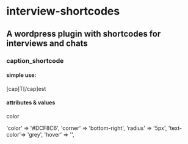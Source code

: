 # interview-shortcodes

<h2>A wordpress plugin with shortcodes for interviews and chats</h2>


<h3>caption_shortcode</h3>

<h4>simple use:</h4>    

[cap]T[/cap]est

<h4>attributes & values</h4>

<dl>
<dt>color</dt>
<dd></dd>

<dt></dt>
<dd></dd>
</dl>

'color' => '#DCF8C6',
'corner' => 'bottom-right',
'radius' => '5px',
'text-color'=> 'grey',
'hover' => '',
